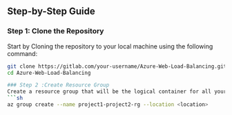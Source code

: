 ## Step-by-Step Guide

### Step 1: Clone the Repository
Start by Cloning the repository to your local machine using the following command:
```sh
git clone https://gitlab.com/your-username/Azure-Web-Load-Balancing.git
cd Azure-Web-Load-Balancing

### Step 2 :Create Resource Group
Create a resource group that will be the logical container for all your resources.
```sh
az group create --name project1-project2-rg --location <location>
